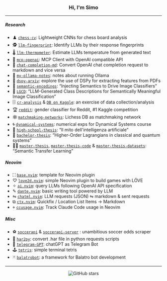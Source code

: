 <h3 align="center">Hi, I'm Simo</h3>

---

##### Research

- ♟️ [`chess-cv`](https://github.com/S1M0N38/chess-cv): Lightweight CNNs for chess board analysis
- 🕵 [`llm-fingerprint`](https://github.com/S1M0N38/llm-fingerprint): Identify LLMs by their response fingerprints
- 🌡️ [`llm-thermometer`](https://github.com/S1M0N38/llm-thermometer): Estimate LLMs temperature from generated text
- 🔗 [`mcp-openai`](https://github.com/S1M0N38/mcp-openai): MCP Client with OpenAI compatible API
- 🔄 [`chat-completion-md`](https://github.com/S1M0N38/chat-completion-md): Convert OpenAI chat completion request to markdown and vice versa
- 🦙 [`my-ollama-notes`](https://github.com/S1M0N38/my-ollama-notes): notes about running Ollama
- 🔎 [`dspy-arxiv`](https://github.com/S1M0N38/dspy-arxiv): explore the use of DSPy for extracting features from PDFs
- 📄 [`semantic-encodings`](https://github.com/S1M0N38/semantic-encodings): “Injecting Semantics to Drive Image Classifiers”
- 📄 [`LGCD`](https://github.com/S1M0N38/LGCD): “LLM-Generated Class Descriptions for Semantically Meaningful Image Classification”
- 🗄️ [`cr-analysis`](https://github.com/S1M0N38/cr-analysis) & [`DB on Kaggle`](https://www.kaggle.com/datasets/s1m0n38/clash-royale-games): an exercise of data collection/analysis
- 🏆 [`reddit`](https://github.com/S1M0N38/reddit): gender classifier for Reddit, #1 Kaggle competition
- 🕸️ [`matchmaking-networks`](https://github.com/S1M0N38/matchmaking-networks): Lichess DB as matchmaking network
- 🌀 [`dynamical-systems`](https://github.com/S1M0N38/dynamical-systems): numerical exps for Dynamical Systems course
- 👶 [`high-school-thesis`](https://github.com/S1M0N38/high-school-thesis): “Il mito dell'intelligenza artificiale”
- 👦 [`bachelor-thesis`](https://github.com/S1M0N38/bachelor-thesis): “Higher-Order Lagrangians in classical and quantum systems”
- 🧑‍🦱 [`master-thesis`](https://github.com/S1M0N38/master-thesis), [`master-thesis-code`](https://github.com/S1M0N38/master-thesis-code) & [`master-thesis-datasets`](https://github.com/S1M0N38/master-thesis-datasets): “Semantic Transfer Learning”

##### Neovim

- ⛶ [`base.nvim`](https://github.com/S1M0N38/base.nvim): template for Neovim plugin
- ♡ [`love2d.nvim`](https://github.com/S1M0N38/love2d.nvim): simple Neovim plugin to build games with LÖVE
- ✧ [`ai.nvim`](https://github.com/S1M0N38/ai.nvim): query LLMs following OpenAI API specification
- ✎ [`dante.nvim`](https://github.com/S1M0N38/dante.nvim): basic writing tool powered by LLM
- ⇋ [`chatml.nvim`](https://github.com/S1M0N38/chatml.nvim): LLM requests (JSON) ⇋ markdown & sent requests
- ⧉ [`ctx.nvim`](https://github.com/S1M0N38/ctx.nvim): Quickfix / Location List Items → Markdown
- ⌖ [`ccusage.nvim`](https://github.com/S1M0N38/ccusage.nvim): Track Claude Code usage in Neovim

##### Misc

- ⚽️ [`soccerapi`](https://github.com/S1M0N38/soccerapi) & [`soccerapi-server`](https://github.com/S1M0N38/soccerapi-server) : unambitious soccer odds scraper
- 🔄 [`har2py`](https://github.com/S1M0N38/har2py): convert .har file in python requests scripts
- 💬 [`telegram-GPT`](https://github.com/S1M0N38/Telegram-GPT): chatGPT as Telegram Bot
- 🕹️ [`tetris`](https://github.com/S1M0N38/tetris): simple terminal tetris
- 🃏 [`balatrobot`](https://github.com/S1M0N38/balatrobot): a framework for Balatro bot development

---

<p align="center"><img src="https://img.shields.io/github/stars/S1M0N38?style=flat&label=%E2%9C%AD" alt="GitHub stars"></p>
